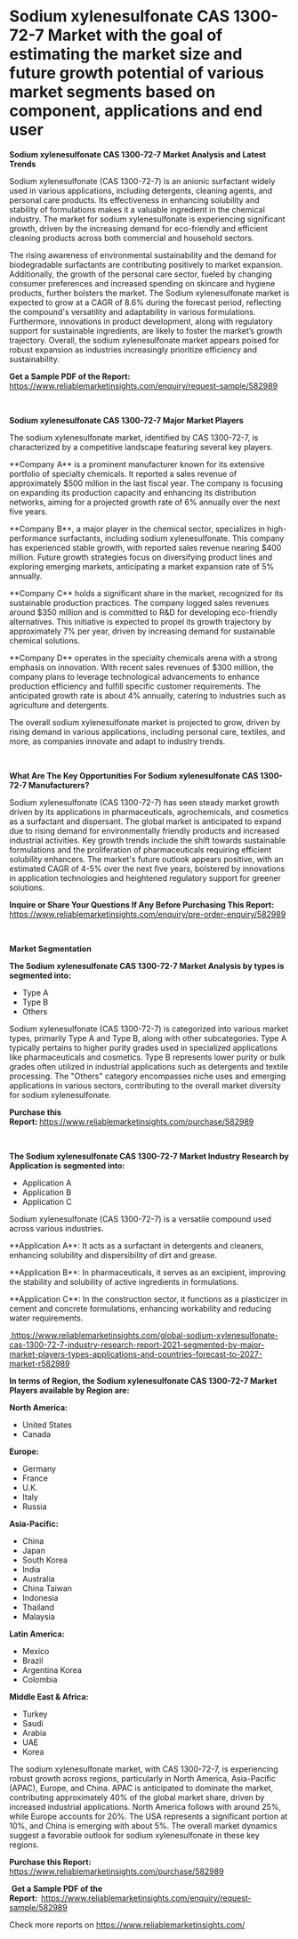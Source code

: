 <p><h1>Sodium xylenesulfonate CAS 1300-72-7 Market with the goal of estimating the market size and future growth potential of various market segments based on component, applications and end user</h1></p><p><strong>Sodium xylenesulfonate CAS 1300-72-7 Market Analysis and Latest Trends</strong></p>
<p><p>Sodium xylenesulfonate (CAS 1300-72-7) is an anionic surfactant widely used in various applications, including detergents, cleaning agents, and personal care products. Its effectiveness in enhancing solubility and stability of formulations makes it a valuable ingredient in the chemical industry. The market for sodium xylenesulfonate is experiencing significant growth, driven by the increasing demand for eco-friendly and efficient cleaning products across both commercial and household sectors.</p><p>The rising awareness of environmental sustainability and the demand for biodegradable surfactants are contributing positively to market expansion. Additionally, the growth of the personal care sector, fueled by changing consumer preferences and increased spending on skincare and hygiene products, further bolsters the market. The Sodium xylenesulfonate market is expected to grow at a CAGR of 8.6% during the forecast period, reflecting the compound's versatility and adaptability in various formulations. Furthermore, innovations in product development, along with regulatory support for sustainable ingredients, are likely to foster the market’s growth trajectory. Overall, the sodium xylenesulfonate market appears poised for robust expansion as industries increasingly prioritize efficiency and sustainability.</p></p>
<p><strong>Get a Sample PDF of the Report:&nbsp;</strong> <a href="https://www.reliablemarketinsights.com/enquiry/request-sample/582989?utm_campaign=3167&utm_medium=2&utm_source=Github&utm_content=ia&utm_term=23032025&utm_id=sodium-xylenesulfonate-cas-1300-72-7">https://www.reliablemarketinsights.com/enquiry/request-sample/582989</a></p>
<p>&nbsp;</p>
<p><strong>Sodium xylenesulfonate CAS 1300-72-7 Major Market Players</strong></p>
<p><p>The sodium xylenesulfonate market, identified by CAS 1300-72-7, is characterized by a competitive landscape featuring several key players.</p><p>**Company A** is a prominent manufacturer known for its extensive portfolio of specialty chemicals. It reported a sales revenue of approximately $500 million in the last fiscal year. The company is focusing on expanding its production capacity and enhancing its distribution networks, aiming for a projected growth rate of 6% annually over the next five years.</p><p>**Company B**, a major player in the chemical sector, specializes in high-performance surfactants, including sodium xylenesulfonate. This company has experienced stable growth, with reported sales revenue nearing $400 million. Future growth strategies focus on diversifying product lines and exploring emerging markets, anticipating a market expansion rate of 5% annually.</p><p>**Company C** holds a significant share in the market, recognized for its sustainable production practices. The company logged sales revenues around $350 million and is committed to R&D for developing eco-friendly alternatives. This initiative is expected to propel its growth trajectory by approximately 7% per year, driven by increasing demand for sustainable chemical solutions.</p><p>**Company D** operates in the specialty chemicals arena with a strong emphasis on innovation. With recent sales revenues of $300 million, the company plans to leverage technological advancements to enhance production efficiency and fulfill specific customer requirements. The anticipated growth rate is about 4% annually, catering to industries such as agriculture and detergents.</p><p>The overall sodium xylenesulfonate market is projected to grow, driven by rising demand in various applications, including personal care, textiles, and more, as companies innovate and adapt to industry trends.</p></p>
<p>&nbsp;</p>
<p><strong>What Are The Key Opportunities For Sodium xylenesulfonate CAS 1300-72-7 Manufacturers?</strong></p>
<p><p>Sodium xylenesulfonate (CAS 1300-72-7) has seen steady market growth driven by its applications in pharmaceuticals, agrochemicals, and cosmetics as a surfactant and dispersant. The global market is anticipated to expand due to rising demand for environmentally friendly products and increased industrial activities. Key growth trends include the shift towards sustainable formulations and the proliferation of pharmaceuticals requiring efficient solubility enhancers. The market's future outlook appears positive, with an estimated CAGR of 4-5% over the next five years, bolstered by innovations in application technologies and heightened regulatory support for greener solutions.</p></p>
<p><strong>Inquire or Share Your Questions If Any Before Purchasing This Report:</strong> <a href="https://www.reliablemarketinsights.com/enquiry/pre-order-enquiry/582989?utm_campaign=3167&utm_medium=2&utm_source=Github&utm_content=ia&utm_term=23032025&utm_id=sodium-xylenesulfonate-cas-1300-72-7">https://www.reliablemarketinsights.com/enquiry/pre-order-enquiry/582989</a></p>
<p>&nbsp;</p>
<p><strong>Market Segmentation</strong></p>
<p><strong>The Sodium xylenesulfonate CAS 1300-72-7 Market Analysis by types is segmented into:</strong></p>
<p><ul><li>Type A</li><li>Type B</li><li>Others</li></ul></p>
<p><p>Sodium xylenesulfonate (CAS 1300-72-7) is categorized into various market types, primarily Type A and Type B, along with other subcategories. Type A typically pertains to higher purity grades used in specialized applications like pharmaceuticals and cosmetics. Type B represents lower purity or bulk grades often utilized in industrial applications such as detergents and textile processing. The "Others" category encompasses niche uses and emerging applications in various sectors, contributing to the overall market diversity for sodium xylenesulfonate.</p></p>
<p><strong>Purchase this Report:&nbsp;</strong><a href="https://www.reliablemarketinsights.com/purchase/582989?utm_campaign=3167&utm_medium=2&utm_source=Github&utm_content=ia&utm_term=23032025&utm_id=sodium-xylenesulfonate-cas-1300-72-7">https://www.reliablemarketinsights.com/purchase/582989</a></p>
<p>&nbsp;</p>
<p><strong>The Sodium xylenesulfonate CAS 1300-72-7 Market Industry Research by Application is segmented into:</strong></p>
<p><ul><li>Application A</li><li>Application B</li><li>Application C</li></ul></p>
<p><p>Sodium xylenesulfonate (CAS 1300-72-7) is a versatile compound used across various industries. </p><p>**Application A**: It acts as a surfactant in detergents and cleaners, enhancing solubility and dispersibility of dirt and grease.</p><p>**Application B**: In pharmaceuticals, it serves as an excipient, improving the stability and solubility of active ingredients in formulations.</p><p>**Application C**: In the construction sector, it functions as a plasticizer in cement and concrete formulations, enhancing workability and reducing water requirements.</p></p>
<p><a href="https://www.reliablemarketinsights.com/global-sodium-xylenesulfonate-cas-1300-72-7-industry-research-report-2021-segmented-by-major-market-players-types-applications-and-countries-forecast-to-2027-market-r582989?utm_campaign=3167&utm_medium=2&utm_source=Github&utm_content=ia&utm_term=23032025&utm_id=sodium-xylenesulfonate-cas-1300-72-7">&nbsp;https://www.reliablemarketinsights.com/global-sodium-xylenesulfonate-cas-1300-72-7-industry-research-report-2021-segmented-by-major-market-players-types-applications-and-countries-forecast-to-2027-market-r582989</a></p>
<p><strong>In terms of Region, the Sodium xylenesulfonate CAS 1300-72-7 Market Players available by Region are:</strong></p>
<p>
    <p> <strong> North America: </strong>
        <ul>
            <li>United States</li>
            <li>Canada</li>
        </ul>
        </p> 
    <p> <strong> Europe: </strong>
        <ul>
            <li>Germany</li>
            <li>France</li>
            <li>U.K.</li>
            <li>Italy</li>
            <li>Russia</li>
        </ul>
        </p> 
    <p> <strong> Asia-Pacific: </strong>
        <ul>
            <li>China</li>
            <li>Japan</li>
            <li>South Korea</li>
            <li>India</li>
            <li>Australia</li>
            <li>China Taiwan</li>
            <li>Indonesia</li>
            <li>Thailand</li>
            <li>Malaysia</li>
        </ul>
        </p> 
    <p> <strong> Latin America: </strong>
        <ul>
            <li>Mexico</li>
            <li>Brazil</li>
            <li>Argentina Korea</li>
            <li>Colombia</li>
        </ul>
        </p> 
    <p> <strong> Middle East & Africa: </strong>
        <ul>
            <li>Turkey</li>
            <li>Saudi</li>
            <li>Arabia</li>
            <li>UAE</li>
            <li>Korea</li>
        </ul>
    </p>
    </p>
<p><p>The sodium xylenesulfonate market, with CAS 1300-72-7, is experiencing robust growth across regions, particularly in North America, Asia-Pacific (APAC), Europe, and China. APAC is anticipated to dominate the market, contributing approximately 40% of the global market share, driven by increased industrial applications. North America follows with around 25%, while Europe accounts for 20%. The USA represents a significant portion at 10%, and China is emerging with about 5%. The overall market dynamics suggest a favorable outlook for sodium xylenesulfonate in these key regions.</p></p>
<p><strong>Purchase this Report: </strong><a href="https://www.reliablemarketinsights.com/purchase/582989?utm_campaign=3167&utm_medium=2&utm_source=Github&utm_content=ia&utm_term=23032025&utm_id=sodium-xylenesulfonate-cas-1300-72-7">https://www.reliablemarketinsights.com/purchase/582989</a></p>
<p>&nbsp;<strong>Get a Sample PDF of the Report:&nbsp;&nbsp;</strong><a href="https://www.reliablemarketinsights.com/enquiry/request-sample/582989?utm_campaign=3167&utm_medium=2&utm_source=Github&utm_content=ia&utm_term=23032025&utm_id=sodium-xylenesulfonate-cas-1300-72-7">https://www.reliablemarketinsights.com/enquiry/request-sample/582989</a></p>
<p><strong></strong></p>
<p>Check more reports on <a href="https://www.reliablemarketinsights.com/?utm_campaign=3167&utm_medium=2&utm_source=Github&utm_content=ia&utm_term=23032025&utm_id=sodium-xylenesulfonate-cas-1300-72-7">https://www.reliablemarketinsights.com/</a></p>